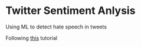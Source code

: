 # Twitter Sentiment Anlysis
Using ML to detect hate speech in tweets

Following [this] tutorial 

[this]:https://www.youtube.com/watch?v=RLfUyn3HoaE&list=PL_8jNcohs27W5mE5JPkWpvj8tVxu6Atfo&index=18

